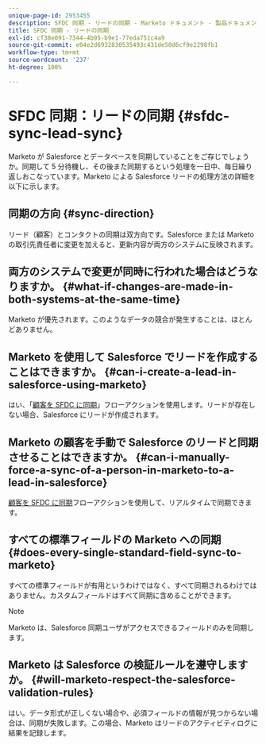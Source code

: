 ```yaml
---
unique-page-id: 2953455
description: SFDC 同期 - リードの同期 - Marketo ドキュメント - 製品ドキュメント
title: SFDC 同期 - リードの同期
exl-id: cf38e091-7344-4b95-b9e1-77eda751c4a9
source-git-commit: e04e2d6932830535493c431de50d6cf9e2298fb1
workflow-type: tm+mt
source-wordcount: '237'
ht-degree: 100%

---
```


# SFDC 同期：リードの同期 {#sfdc-sync-lead-sync}

Marketo が Salesforce とデータベースを同期していることをご存じでしょうか。同期して 5 分待機し、その後また同期するという処理を一日中、毎日繰り返しおこなっています。Marketo による Salesforce リードの処理方法の詳細を以下に示します。

## 同期の方向 {#sync-direction}

リード（顧客）とコンタクトの同期は双方向です。Salesforce または Marketo の取引先責任者に変更を加えると、更新内容が両方のシステムに反映されます。

## 両方のシステムで変更が同時に行われた場合はどうなりますか。 {#what-if-changes-are-made-in-both-systems-at-the-same-time}

Marketo が優先されます。このようなデータの競合が発生することは、ほとんどありません。

## Marketo を使用して Salesforce でリードを作成することはできますか。 {#can-i-create-a-lead-in-salesforce-using-marketo}

はい、「[顧客を SFDC に同期](/help/marketo/product-docs/core-marketo-concepts/smart-campaigns/salesforce-flow-actions/sync-person-to-sfdc.md)」フローアクションを使用します。リードが存在しない場合、Salesforce にリードが作成されます。

## Marketo の顧客を手動で Salesforce のリードと同期させることはできますか。 {#can-i-manually-force-a-sync-of-a-person-in-marketo-to-a-lead-in-salesforce}

[顧客を SFDC に同期](/help/marketo/product-docs/core-marketo-concepts/smart-campaigns/salesforce-flow-actions/sync-person-to-sfdc.md)フローアクションを使用して、リアルタイムで同期できます。

## すべての標準フィールドの Marketo への同期 {#does-every-single-standard-field-sync-to-marketo}

すべての標準フィールドが有用というわけではなく、すべて同期されるわけではありません。カスタムフィールドはすべて同期に含めることができます。

>[!NOTE]
>
>Marketo は、Salesforce 同期ユーザがアクセスできるフィールドのみを同期します。

## Marketo は Salesforce の検証ルールを遵守しますか。 {#will-marketo-respect-the-salesforce-validation-rules}

はい。データ形式が正しくない場合や、必須フィールドの情報が見つからない場合は、同期が失敗します。この場合、Marketo はリードのアクティビティログに結果を記録します。
